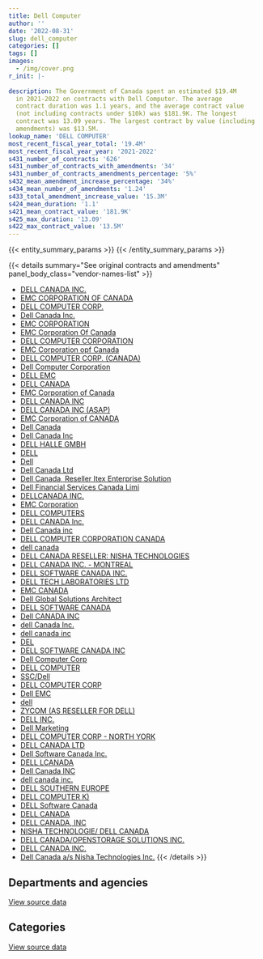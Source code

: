 ```yaml
---
title: Dell Computer
author: ''
date: '2022-08-31'
slug: dell_computer
categories: []
tags: []
images:
  - /img/cover.png
r_init: |-
  
description: The Government of Canada spent an estimated $19.4M
  in 2021-2022 on contracts with Dell Computer. The average
  contract duration was 1.1 years, and the average contract value
  (not including contracts under $10k) was $181.9K. The longest
  contract was 13.09 years. The largest contract by value (including
  amendments) was $13.5M.
lookup_name: 'DELL COMPUTER'
most_recent_fiscal_year_total: '19.4M'
most_recent_fiscal_year_year: '2021-2022'
s431_number_of_contracts: '626'
s431_number_of_contracts_with_amendments: '34'
s431_number_of_contracts_amendments_percentage: '5%'
s432_mean_amendment_increase_percentage: '34%'
s434_mean_number_of_amendments: '1.24'
s433_total_amendment_increase_value: '15.3M'
s424_mean_duration: '1.1'
s421_mean_contract_value: '181.9K'
s425_max_duration: '13.09'
s422_max_contract_value: '13.5M'
---
```


<script src="/rmarkdown-libs/htmlwidgets/htmlwidgets.js"></script>
<link href="/rmarkdown-libs/datatables-css/datatables-crosstalk.css" rel="stylesheet" />
<script src="/rmarkdown-libs/datatables-binding/datatables.js"></script>
<script src="/rmarkdown-libs/jquery/jquery-3.6.0.min.js"></script>
<link href="/rmarkdown-libs/dt-core-bootstrap/css/dataTables.bootstrap.min.css" rel="stylesheet" />
<link href="/rmarkdown-libs/dt-core-bootstrap/css/dataTables.bootstrap.extra.css" rel="stylesheet" />
<script src="/rmarkdown-libs/dt-core-bootstrap/js/jquery.dataTables.min.js"></script>
<script src="/rmarkdown-libs/dt-core-bootstrap/js/dataTables.bootstrap.min.js"></script>
<link href="/rmarkdown-libs/crosstalk/css/crosstalk.min.css" rel="stylesheet" />
<script src="/rmarkdown-libs/crosstalk/js/crosstalk.min.js"></script>
<script src="/rmarkdown-libs/htmlwidgets/htmlwidgets.js"></script>
<link href="/rmarkdown-libs/datatables-css/datatables-crosstalk.css" rel="stylesheet" />
<script src="/rmarkdown-libs/datatables-binding/datatables.js"></script>
<script src="/rmarkdown-libs/jquery/jquery-3.6.0.min.js"></script>
<link href="/rmarkdown-libs/dt-core-bootstrap/css/dataTables.bootstrap.min.css" rel="stylesheet" />
<link href="/rmarkdown-libs/dt-core-bootstrap/css/dataTables.bootstrap.extra.css" rel="stylesheet" />
<script src="/rmarkdown-libs/dt-core-bootstrap/js/jquery.dataTables.min.js"></script>
<script src="/rmarkdown-libs/dt-core-bootstrap/js/dataTables.bootstrap.min.js"></script>
<link href="/rmarkdown-libs/crosstalk/css/crosstalk.min.css" rel="stylesheet" />
<script src="/rmarkdown-libs/crosstalk/js/crosstalk.min.js"></script>

{{< entity_summary_params >}}
{{< /entity_summary_params >}}

{{< details summary="See original contracts and amendments" panel_body_class="vendor-names-list" >}}
- [DELL CANADA INC.](https://search.open.canada.ca/en/ct/?sort=contract_value_f%20desc&page=1&search_text=%22DELL%20CANADA%20INC.%22)
- [EMC CORPORATION OF CANADA](https://search.open.canada.ca/en/ct/?sort=contract_value_f%20desc&page=1&search_text=%22EMC%20CORPORATION%20OF%20CANADA%22)
- [DELL COMPUTER CORP.](https://search.open.canada.ca/en/ct/?sort=contract_value_f%20desc&page=1&search_text=%22DELL%20COMPUTER%20CORP.%22)
- [Dell Canada Inc.](https://search.open.canada.ca/en/ct/?sort=contract_value_f%20desc&page=1&search_text=%22Dell%20Canada%20Inc.%22)
- [EMC CORPORATION](https://search.open.canada.ca/en/ct/?sort=contract_value_f%20desc&page=1&search_text=%22EMC%20CORPORATION%22)
- [EMC Corporation Of Canada](https://search.open.canada.ca/en/ct/?sort=contract_value_f%20desc&page=1&search_text=%22EMC%20Corporation%20Of%20Canada%22)
- [DELL COMPUTER CORPORATION](https://search.open.canada.ca/en/ct/?sort=contract_value_f%20desc&page=1&search_text=%22DELL%20COMPUTER%20CORPORATION%22)
- [EMC Corporation opf Canada](https://search.open.canada.ca/en/ct/?sort=contract_value_f%20desc&page=1&search_text=%22EMC%20Corporation%20opf%20Canada%22)
- [DELL COMPUTER CORP. (CANADA)](https://search.open.canada.ca/en/ct/?sort=contract_value_f%20desc&page=1&search_text=%22DELL%20COMPUTER%20CORP.%20%28CANADA%29%22)
- [Dell Computer Corporation](https://search.open.canada.ca/en/ct/?sort=contract_value_f%20desc&page=1&search_text=%22Dell%20Computer%20Corporation%22)
- [DELL EMC](https://search.open.canada.ca/en/ct/?sort=contract_value_f%20desc&page=1&search_text=%22DELL%20EMC%22)
- [DELL CANADA](https://search.open.canada.ca/en/ct/?sort=contract_value_f%20desc&page=1&search_text=%22DELL%20CANADA%22)
- [EMC Corporation of Canada](https://search.open.canada.ca/en/ct/?sort=contract_value_f%20desc&page=1&search_text=%22EMC%20Corporation%20of%20Canada%22)
- [DELL CANADA INC](https://search.open.canada.ca/en/ct/?sort=contract_value_f%20desc&page=1&search_text=%22DELL%20CANADA%20INC%22)
- [DELL CANADA INC (ASAP)](https://search.open.canada.ca/en/ct/?sort=contract_value_f%20desc&page=1&search_text=%22DELL%20CANADA%20INC%20%28ASAP%29%22)
- [EMC Corporation of CANADA](https://search.open.canada.ca/en/ct/?sort=contract_value_f%20desc&page=1&search_text=%22EMC%20Corporation%20of%20CANADA%22)
- [Dell Canada](https://search.open.canada.ca/en/ct/?sort=contract_value_f%20desc&page=1&search_text=%22Dell%20Canada%22)
- [Dell Canada Inc](https://search.open.canada.ca/en/ct/?sort=contract_value_f%20desc&page=1&search_text=%22Dell%20Canada%20Inc%22)
- [DELL HALLE GMBH](https://search.open.canada.ca/en/ct/?sort=contract_value_f%20desc&page=1&search_text=%22DELL%20HALLE%20GMBH%22)
- [DELL](https://search.open.canada.ca/en/ct/?sort=contract_value_f%20desc&page=1&search_text=%22DELL%22)
- [Dell](https://search.open.canada.ca/en/ct/?sort=contract_value_f%20desc&page=1&search_text=%22Dell%22)
- [Dell Canada Ltd](https://search.open.canada.ca/en/ct/?sort=contract_value_f%20desc&page=1&search_text=%22Dell%20Canada%20Ltd%22)
- [Dell Canada, Reseller Itex Enterprise Solution](https://search.open.canada.ca/en/ct/?sort=contract_value_f%20desc&page=1&search_text=%22Dell%20Canada%2c%20Reseller%20Itex%20Enterprise%20Solution%22)
- [Dell Financial Services Canada Limi](https://search.open.canada.ca/en/ct/?sort=contract_value_f%20desc&page=1&search_text=%22Dell%20Financial%20Services%20Canada%20Limi%22)
- [DELLCANADA INC.](https://search.open.canada.ca/en/ct/?sort=contract_value_f%20desc&page=1&search_text=%22DELLCANADA%20INC.%22)
- [EMC Corporation](https://search.open.canada.ca/en/ct/?sort=contract_value_f%20desc&page=1&search_text=%22EMC%20Corporation%22)
- [DELL COMPUTERS](https://search.open.canada.ca/en/ct/?sort=contract_value_f%20desc&page=1&search_text=%22DELL%20COMPUTERS%22)
- [DELL CANADA Inc.](https://search.open.canada.ca/en/ct/?sort=contract_value_f%20desc&page=1&search_text=%22DELL%20CANADA%20Inc.%22)
- [Dell Canada inc](https://search.open.canada.ca/en/ct/?sort=contract_value_f%20desc&page=1&search_text=%22Dell%20Canada%20inc%22)
- [DELL COMPUTER CORPORATION CANADA](https://search.open.canada.ca/en/ct/?sort=contract_value_f%20desc&page=1&search_text=%22DELL%20COMPUTER%20CORPORATION%20CANADA%22)
- [dell canada](https://search.open.canada.ca/en/ct/?sort=contract_value_f%20desc&page=1&search_text=%22dell%20canada%22)
- [DELL CANADA RESELLER: NISHA TECHNOLOGIES](https://search.open.canada.ca/en/ct/?sort=contract_value_f%20desc&page=1&search_text=%22DELL%20CANADA%20RESELLER%3a%20NISHA%20TECHNOLOGIES%22)
- [DELL CANADA INC. - MONTREAL](https://search.open.canada.ca/en/ct/?sort=contract_value_f%20desc&page=1&search_text=%22DELL%20CANADA%20INC.%20-%20MONTREAL%22)
- [DELL SOFTWARE CANADA INC.](https://search.open.canada.ca/en/ct/?sort=contract_value_f%20desc&page=1&search_text=%22DELL%20SOFTWARE%20CANADA%20INC.%22)
- [DELL TECH LABORATORIES LTD](https://search.open.canada.ca/en/ct/?sort=contract_value_f%20desc&page=1&search_text=%22DELL%20TECH%20LABORATORIES%20LTD%22)
- [EMC CANADA](https://search.open.canada.ca/en/ct/?sort=contract_value_f%20desc&page=1&search_text=%22EMC%20CANADA%22)
- [Dell Global Solutions Architect](https://search.open.canada.ca/en/ct/?sort=contract_value_f%20desc&page=1&search_text=%22Dell%20Global%20Solutions%20Architect%22)
- [DELL SOFTWARE CANADA](https://search.open.canada.ca/en/ct/?sort=contract_value_f%20desc&page=1&search_text=%22DELL%20SOFTWARE%20CANADA%22)
- [Dell CANADA INC](https://search.open.canada.ca/en/ct/?sort=contract_value_f%20desc&page=1&search_text=%22Dell%20CANADA%20INC%22)
- [dell Canada Inc.](https://search.open.canada.ca/en/ct/?sort=contract_value_f%20desc&page=1&search_text=%22dell%20Canada%20Inc.%22)
- [dell canada inc](https://search.open.canada.ca/en/ct/?sort=contract_value_f%20desc&page=1&search_text=%22dell%20canada%20inc%22)
- [DEL](https://search.open.canada.ca/en/ct/?sort=contract_value_f%20desc&page=1&search_text=%22DEL%22)
- [DELL SOFTWARE CANADA INC](https://search.open.canada.ca/en/ct/?sort=contract_value_f%20desc&page=1&search_text=%22DELL%20SOFTWARE%20CANADA%20INC%22)
- [Dell Computer Corp](https://search.open.canada.ca/en/ct/?sort=contract_value_f%20desc&page=1&search_text=%22Dell%20Computer%20Corp%22)
- [DELL COMPUTER](https://search.open.canada.ca/en/ct/?sort=contract_value_f%20desc&page=1&search_text=%22DELL%20COMPUTER%22)
- [SSC/Dell](https://search.open.canada.ca/en/ct/?sort=contract_value_f%20desc&page=1&search_text=%22SSC%2fDell%22)
- [DELL COMPUTER CORP](https://search.open.canada.ca/en/ct/?sort=contract_value_f%20desc&page=1&search_text=%22DELL%20COMPUTER%20CORP%22)
- [Dell EMC](https://search.open.canada.ca/en/ct/?sort=contract_value_f%20desc&page=1&search_text=%22Dell%20EMC%22)
- [dell](https://search.open.canada.ca/en/ct/?sort=contract_value_f%20desc&page=1&search_text=%22dell%22)
- [ZYCOM (AS RESELLER FOR DELL)](https://search.open.canada.ca/en/ct/?sort=contract_value_f%20desc&page=1&search_text=%22ZYCOM%20%28AS%20RESELLER%20FOR%20DELL%29%22)
- [DELL INC.](https://search.open.canada.ca/en/ct/?sort=contract_value_f%20desc&page=1&search_text=%22DELL%20INC.%22)
- [Dell Marketing](https://search.open.canada.ca/en/ct/?sort=contract_value_f%20desc&page=1&search_text=%22Dell%20Marketing%22)
- [DELL COMPUTER CORP - NORTH YORK](https://search.open.canada.ca/en/ct/?sort=contract_value_f%20desc&page=1&search_text=%22DELL%20COMPUTER%20CORP%20-%20NORTH%20YORK%22)
- [DELL CANADA LTD](https://search.open.canada.ca/en/ct/?sort=contract_value_f%20desc&page=1&search_text=%22DELL%20CANADA%20LTD%22)
- [Dell Software Canada Inc.](https://search.open.canada.ca/en/ct/?sort=contract_value_f%20desc&page=1&search_text=%22Dell%20Software%20Canada%20Inc.%22)
- [DELL LCANADA](https://search.open.canada.ca/en/ct/?sort=contract_value_f%20desc&page=1&search_text=%22DELL%20LCANADA%22)
- [Dell Canada INC](https://search.open.canada.ca/en/ct/?sort=contract_value_f%20desc&page=1&search_text=%22Dell%20Canada%20INC%22)
- [dell canada inc.](https://search.open.canada.ca/en/ct/?sort=contract_value_f%20desc&page=1&search_text=%22dell%20canada%20inc.%22)
- [DELL SOUTHERN EUROPE](https://search.open.canada.ca/en/ct/?sort=contract_value_f%20desc&page=1&search_text=%22DELL%20SOUTHERN%20EUROPE%22)
- [DELL COMPUTER K)](https://search.open.canada.ca/en/ct/?sort=contract_value_f%20desc&page=1&search_text=%22DELL%20COMPUTER%20K%29%22)
- [DELL Software Canada](https://search.open.canada.ca/en/ct/?sort=contract_value_f%20desc&page=1&search_text=%22DELL%20Software%20Canada%22)
- [DELL CANADA](https://search.open.canada.ca/en/ct/?sort=contract_value_f%20desc&page=1&search_text=%22DELL%20%20CANADA%22)
- [DELL CANADA, INC](https://search.open.canada.ca/en/ct/?sort=contract_value_f%20desc&page=1&search_text=%22DELL%20CANADA%2c%20INC%22)
- [NISHA TECHNOLOGIE/ DELL CANADA](https://search.open.canada.ca/en/ct/?sort=contract_value_f%20desc&page=1&search_text=%22NISHA%20TECHNOLOGIE%2f%20DELL%20CANADA%22)
- [DELL CANADA/OPENSTORAGE SOLUTIONS INC.](https://search.open.canada.ca/en/ct/?sort=contract_value_f%20desc&page=1&search_text=%22DELL%20CANADA%2fOPENSTORAGE%20SOLUTIONS%20INC.%22)
- [DELL CANADA INC.](https://search.open.canada.ca/en/ct/?sort=contract_value_f%20desc&page=1&search_text=%22DELL%20%20CANADA%20INC.%22)
- [Dell Canada a/s Nisha Technologies Inc.](https://search.open.canada.ca/en/ct/?sort=contract_value_f%20desc&page=1&search_text=%22Dell%20Canada%20a%2fs%20Nisha%20Technologies%20Inc.%22)
{{< /details >}}

## Departments and agencies

<div id="htmlwidget-1" style="width:100%;height:auto;" class="datatables html-widget"></div>
<script type="application/json" data-for="htmlwidget-1">{"x":{"style":"bootstrap","filter":"none","vertical":false,"data":[["<a href=\"/departments/aafc-aac/\">Agriculture and Agri-Food Canada<\/a>","<a href=\"/departments/aandc-aadnc/\">Crown-Indigenous Relations and Northern Affairs Canada<\/a>","<a href=\"/departments/acoa-apeca/\">Atlantic Canada Opportunities Agency<\/a>","<a href=\"/departments/cas-satj/\">Courts Administration Service<\/a>","<a href=\"/departments/cbsa-asfc/\">Canada Border Services Agency<\/a>","<a href=\"/departments/cer-rec/\">Canada Energy Regulator<\/a>","<a href=\"/departments/cfia-acia/\">Canadian Food Inspection Agency<\/a>","<a href=\"/departments/cgc-ccg/\">Canadian Grain Commission<\/a>","<a href=\"/departments/chrc-ccdp/\">Canadian Human Rights Commission<\/a>","<a href=\"/departments/cihr-irsc/\">Canadian Institutes of Health Research<\/a>","<a href=\"/departments/cra-arc/\">Canada Revenue Agency<\/a>","<a href=\"/departments/crtc/\">Canadian Radio-television and Telecommunications Commission<\/a>","<a href=\"/departments/csa-asc/\">Canadian Space Agency<\/a>","<a href=\"/departments/csps-efpc/\">Canada School of Public Service<\/a>","<a href=\"/departments/cta-otc/\">Canadian Transportation Agency<\/a>","<a href=\"/departments/dfatd-maecd/\">Global Affairs Canada<\/a>","<a href=\"/departments/dfo-mpo/\">Fisheries and Oceans Canada<\/a>","<a href=\"/departments/dnd-mdn/\">National Defence<\/a>","<a href=\"/departments/ec/\">Environment and Climate Change Canada<\/a>","<a href=\"/departments/esdc-edsc/\">Employment and Social Development Canada<\/a>","<a href=\"/departments/fcac-acfc/\">Financial Consumer Agency of Canada<\/a>","<a href=\"/departments/hc-sc/\">Health Canada<\/a>","<a href=\"/departments/ic/\">Innovation, Science and Economic Development Canada<\/a>","<a href=\"/departments/infc/\">Infrastructure Canada<\/a>","<a href=\"/departments/jus/\">Department of Justice Canada<\/a>","<a href=\"/departments/lac-bac/\">Library and Archives Canada<\/a>","<a href=\"/departments/nfb-onf/\">National Film Board<\/a>","<a href=\"/departments/nrc-cnrc/\">National Research Council Canada<\/a>","<a href=\"/departments/nrcan-rncan/\">Natural Resources Canada<\/a>","<a href=\"/departments/nserc-crsng/\">Natural Sciences and Engineering Research Council of Canada<\/a>","<a href=\"/departments/nsira-ossnr/\">National Security and Intelligence Review Agency<\/a>","<a href=\"/departments/oag-bvg/\">Office of the Auditor General of Canada<\/a>","<a href=\"/departments/ocol-clo/\">Office of the Commissioner of Official Languages<\/a>","<a href=\"/departments/opc-cpvp/\">Office of the Privacy Commissioner of Canada<\/a>","<a href=\"/departments/osfi-bsif/\">Office of the Superintendent of Financial Institutions Canada<\/a>","<a href=\"/departments/pc/\">Parks Canada<\/a>","<a href=\"/departments/pch/\">Canadian Heritage<\/a>","<a href=\"/departments/pco-bcp/\">Privy Council Office<\/a>","<a href=\"/departments/phac-aspc/\">Public Health Agency of Canada<\/a>","<a href=\"/departments/psc-cfp/\">Public Service Commission of Canada<\/a>","<a href=\"/departments/pwgsc-tpsgc/\">Public Services and Procurement Canada<\/a>","<a href=\"/departments/rcmp-grc/\">Royal Canadian Mounted Police<\/a>","<a href=\"/departments/ssc-spc/\">Shared Services Canada<\/a>","<a href=\"/departments/statcan/\">Statistics Canada<\/a>","<a href=\"/departments/tbs-sct/\">Treasury Board of Canada Secretariat<\/a>","<a href=\"/departments/tc/\">Transport Canada<\/a>","<a href=\"/departments/tsb-bst/\">Transportation Safety Board of Canada<\/a>","<a href=\"/departments/vac-acc/\">Veterans Affairs Canada<\/a>"],[963160.07,null,null,null,52022.18,34308.69,null,241182.67,null,125501.85,30862.04,121988.48,null,null,24098,null,158682.67,3179736,15029.53,67323.69,null,null,null,null,null,100319.37,21381.5,245062.97,15290.94,41374.5,null,null,null,null,175606.07,null,null,null,828887.95,8219.78,239593.21,1295615.63,7151916.73,45697.2,46085.86,null,286376.2,577242.86],[18555.58,null,28244,7591.37,37090.96,5422.84,23481.4,500938.31,null,101416.4,16950,null,12069.11,null,9108.18,40760.87,19264.8,558427.68,11178.11,236968.76,40232.97,108167.69,15966.9,null,12023.2,624.39,117095.2,48827.89,171400.51,null,null,60479.6,null,43919.48,17824.62,null,415265.73,null,89603.28,null,49140.48,1169282.13,7949114.83,null,null,12779.85,76858.45,564168.15],[5048.94,36212.4,null,132239.35,null,169671.67,52030.93,264073.19,10485.27,454555.66,null,958.83,null,27688.86,9083.29,39655.67,116612.14,2134926.18,11033.29,149869.49,81583.52,374370.37,null,30763.12,9865.06,37675.61,211427.01,16178.14,288569.81,null,161356.2,92765.4,41064.47,13691.07,15112.17,234935.32,null,254610.51,818417.78,null,59036.46,1131618.8,10156702.49,134201.39,null,null,21406.87,1339469.64],[11651.41,null,null,null,393819.75,24997.14,null,127013.75,null,8025.92,99737.98,9067.77,null,23473.3,1866.43,null,91264.69,1650956.84,108226.31,null,81583.52,85129.4,null,null,52451.22,23076.68,265809.81,144282.21,77062.35,null,null,136352.4,null,80858.5,33686.71,46334.92,null,154243.25,220411.96,null,58015.11,1510022.74,13312866.4,14846.14,null,null,135618.28,437017.38]],"container":"<table class=\"table table-striped table-hover row-border order-column display\">\n  <thead>\n    <tr>\n      <th>Department<\/th>\n      <th>2018-2019<\/th>\n      <th>2019-2020<\/th>\n      <th>2020-2021<\/th>\n      <th>2021-2022<\/th>\n    <\/tr>\n  <\/thead>\n<\/table>","options":{"order":[[4,"desc"]],"pageLength":10,"autoWidth":true,"columnDefs":[{"targets":1,"render":"function(data, type, row, meta) {\n    return type !== 'display' ? data : DTWidget.formatCurrency(data, \"$\", 2, 3, \",\", \".\", true, null);\n  }"},{"targets":2,"render":"function(data, type, row, meta) {\n    return type !== 'display' ? data : DTWidget.formatCurrency(data, \"$\", 2, 3, \",\", \".\", true, null);\n  }"},{"targets":3,"render":"function(data, type, row, meta) {\n    return type !== 'display' ? data : DTWidget.formatCurrency(data, \"$\", 2, 3, \",\", \".\", true, null);\n  }"},{"targets":4,"render":"function(data, type, row, meta) {\n    return type !== 'display' ? data : DTWidget.formatCurrency(data, \"$\", 2, 3, \",\", \".\", true, null);\n  }"},{"width":"16%","targets":[1,2,3,4]},{"className":"dt-right","targets":[1,2,3,4]}],"orderClasses":false}},"evals":["options.columnDefs.0.render","options.columnDefs.1.render","options.columnDefs.2.render","options.columnDefs.3.render"],"jsHooks":[]}</script>
<p class="text-right">
<a href="https://github.com/GoC-Spending/contracts-data/tree/main/data/out/vendors/dell_computer/summary_by_fiscal_year_by_department.csv" class="source-data-link btn btn-link">View source data</a>
</p>

## Categories

<div id="htmlwidget-2" style="width:100%;height:auto;" class="datatables html-widget"></div>
<script type="application/json" data-for="htmlwidget-2">{"x":{"style":"bootstrap","filter":"none","vertical":false,"data":[["<a href=\"/categories/office_management/\">Office management<\/a>","<a href=\"/categories/defence/\">Defence<\/a>","<a href=\"/categories/professional_services/\">Professional services<\/a>","<a href=\"/categories/information_technology/\">Information technology<\/a>","<a href=\"/categories/transportation_and_logistics/\">Transportation and logistics<\/a>","<a href=\"/categories/industrial_products_and_services/\">Industrial products and services<\/a>","<a href=\"/categories/human_capital/\">Human capital<\/a>"],[45697.2,3179736,25498.94,12668315.72,null,109617.57,63701.19],[null,558427.68,50178.35,11752176.63,null,137759.38,91701.67],[19719.57,1862090.15,1108040.19,15772290.56,null,270234.28,106591.63],[null,1650956.84,1606610.61,15911975.05,63077.77,121427.76,65722.23]],"container":"<table class=\"table table-striped table-hover row-border order-column display\">\n  <thead>\n    <tr>\n      <th>Category<\/th>\n      <th>2018-2019<\/th>\n      <th>2019-2020<\/th>\n      <th>2020-2021<\/th>\n      <th>2021-2022<\/th>\n    <\/tr>\n  <\/thead>\n<\/table>","options":{"order":[[4,"desc"]],"dom":"t","pageLength":30,"autoWidth":true,"columnDefs":[{"targets":1,"render":"function(data, type, row, meta) {\n    return type !== 'display' ? data : DTWidget.formatCurrency(data, \"$\", 2, 3, \",\", \".\", true, null);\n  }"},{"targets":2,"render":"function(data, type, row, meta) {\n    return type !== 'display' ? data : DTWidget.formatCurrency(data, \"$\", 2, 3, \",\", \".\", true, null);\n  }"},{"targets":3,"render":"function(data, type, row, meta) {\n    return type !== 'display' ? data : DTWidget.formatCurrency(data, \"$\", 2, 3, \",\", \".\", true, null);\n  }"},{"targets":4,"render":"function(data, type, row, meta) {\n    return type !== 'display' ? data : DTWidget.formatCurrency(data, \"$\", 2, 3, \",\", \".\", true, null);\n  }"},{"width":"16%","targets":[1,2,3,4]},{"className":"dt-right","targets":[1,2,3,4]}],"orderClasses":false,"lengthMenu":[10,25,30,50,100]}},"evals":["options.columnDefs.0.render","options.columnDefs.1.render","options.columnDefs.2.render","options.columnDefs.3.render"],"jsHooks":[]}</script>
<p class="text-right">
<a href="https://github.com/GoC-Spending/contracts-data/tree/main/data/out/vendors/dell_computer/summary_by_fiscal_year_by_category.csv" class="source-data-link btn btn-link">View source data</a>
</p>
